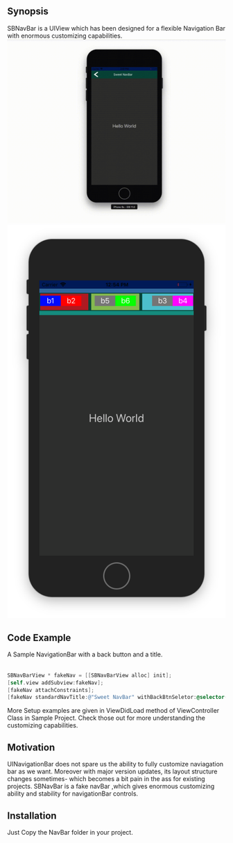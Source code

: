 ## Synopsis

SBNavBar is a UIView which has been designed for a flexible  Navigation Bar with enormous customizing capabilities.
![Sample1](Sample1.gif)
![Sample2](Sample2.png)

## Code Example

A Sample NavigationBar with a back button and a title.

``` objective-c

SBNavBarView * fakeNav = [[SBNavBarView alloc] init];
[self.view addSubview:fakeNav];
[fakeNav attachConstraints];
[fakeNav standardNavTitle:@"Sweet NavBar" withBackBtnSeletor:@selector(firstBtnClicked) forViewController:self];

```
More Setup examples are given in ViewDidLoad method of ViewController Class in Sample Project.
Check those out for more understanding the customizing capabilities.



## Motivation

UINavigationBar does not spare us the ability to fully customize naviagation bar as we want. Moreover with major version updates, its layout structure changes sometimes- which becomes a bit pain in the ass for existing projects. SBNavBar is a fake navBar ,which gives enormous customizing ability and stability for navigationBar controls.

## Installation
 Just Copy the NavBar folder in your project.





